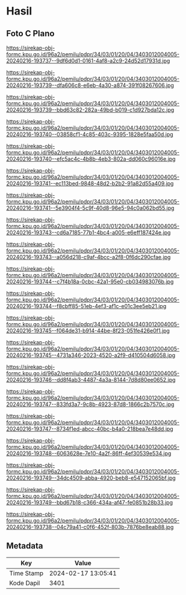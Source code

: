 # Hasil

## Foto C Plano

https://sirekap-obj-formc.kpu.go.id/96a2/pemilu/pdpr/34/03/01/20/04/3403012004005-20240216-193737--9df6d0d1-0161-4af8-a2c9-24d52d17931d.jpg

https://sirekap-obj-formc.kpu.go.id/96a2/pemilu/pdpr/34/03/01/20/04/3403012004005-20240216-193739--dfa606c8-e6eb-4a30-a874-391f08267606.jpg

https://sirekap-obj-formc.kpu.go.id/96a2/pemilu/pdpr/34/03/01/20/04/3403012004005-20240216-193739--bbd63c82-282a-49bd-b019-c1d927bda12c.jpg

https://sirekap-obj-formc.kpu.go.id/96a2/pemilu/pdpr/34/03/01/20/04/3403012004005-20240216-193740--03858cf1-4c85-403c-9395-1828e5faa50d.jpg

https://sirekap-obj-formc.kpu.go.id/96a2/pemilu/pdpr/34/03/01/20/04/3403012004005-20240216-193740--efc5ac4c-4b8b-4eb3-802a-dd060c96016e.jpg

https://sirekap-obj-formc.kpu.go.id/96a2/pemilu/pdpr/34/03/01/20/04/3403012004005-20240216-193741--ec113bed-9848-48d2-b2b2-91a82d55a409.jpg

https://sirekap-obj-formc.kpu.go.id/96a2/pemilu/pdpr/34/03/01/20/04/3403012004005-20240216-193741--5e3904f4-5c9f-40d8-96e5-94c0a062bd55.jpg

https://sirekap-obj-formc.kpu.go.id/96a2/pemilu/pdpr/34/03/01/20/04/3403012004005-20240216-193743--cd6a7185-77b1-4bc4-a005-e6eff187424e.jpg

https://sirekap-obj-formc.kpu.go.id/96a2/pemilu/pdpr/34/03/01/20/04/3403012004005-20240216-193743--a056d218-c9af-4bcc-a2f8-0f6dc290cfae.jpg

https://sirekap-obj-formc.kpu.go.id/96a2/pemilu/pdpr/34/03/01/20/04/3403012004005-20240216-193744--c7f4b18a-0cbc-42a1-95e0-cb034983076b.jpg

https://sirekap-obj-formc.kpu.go.id/96a2/pemilu/pdpr/34/03/01/20/04/3403012004005-20240216-193744--f8cbff85-51eb-4ef3-af1c-e01c3ee5eb21.jpg

https://sirekap-obj-formc.kpu.go.id/96a2/pemilu/pdpr/34/03/01/20/04/3403012004005-20240216-193745--f064de31-b914-44be-8f23-051fe426e0f1.jpg

https://sirekap-obj-formc.kpu.go.id/96a2/pemilu/pdpr/34/03/01/20/04/3403012004005-20240216-193745--4731a346-2023-4520-a2f9-d410504d6058.jpg

https://sirekap-obj-formc.kpu.go.id/96a2/pemilu/pdpr/34/03/01/20/04/3403012004005-20240216-193746--dd8f4ab3-4487-4a3a-8144-7d8d80ee0652.jpg

https://sirekap-obj-formc.kpu.go.id/96a2/pemilu/pdpr/34/03/01/20/04/3403012004005-20240216-193747--833fd3a7-9c8b-4923-87d8-1866c2b7570c.jpg

https://sirekap-obj-formc.kpu.go.id/96a2/pemilu/pdpr/34/03/01/20/04/3403012004005-20240216-193747--8734f1ed-abcc-40bc-b4a0-218bea7e48dd.jpg

https://sirekap-obj-formc.kpu.go.id/96a2/pemilu/pdpr/34/03/01/20/04/3403012004005-20240216-193748--6063628e-7e10-4a2f-86ff-4ef30539e534.jpg

https://sirekap-obj-formc.kpu.go.id/96a2/pemilu/pdpr/34/03/01/20/04/3403012004005-20240216-193749--34dc4509-abba-4920-beb8-e547152065bf.jpg

https://sirekap-obj-formc.kpu.go.id/96a2/pemilu/pdpr/34/03/01/20/04/3403012004005-20240216-193749--bbd67b18-c366-434a-af47-fe0851b28b33.jpg

https://sirekap-obj-formc.kpu.go.id/96a2/pemilu/pdpr/34/03/01/20/04/3403012004005-20240216-193738--04c79a41-c0f6-452f-803b-7876be8eab88.jpg


## Metadata

| Key        | Value               |
| ---------- | ------------------- |
| Time Stamp | 2024-02-17 13:05:41 |
| Kode Dapil | 3401                |



